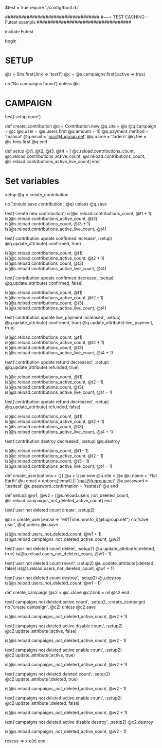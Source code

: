 $test = true
require './config/boot.rb'

###################################
#~~> TEST CACHING - Futest example
###################################

include Futest

begin
  # SETUP
  @s = Site.first(:link => 'test1')
  @c = @s.campaigns.first(:active => true)

  no('No campaigns found') unless @c

  # CAMPAIGN

  test('setup done')

  def create_contribution
    @q = Contribution.new
    @q.site = @s
    @q.campaign = @c
    @q.user = @s.users.first
    @q.amount = 10
    @q.payment_method = 'manual'
    @q.email = 'mail@fugroup.net'
    @q.name = 'fadern'
    @q.fee = @s.fees.first
    @q
  end

  def setup
    @t1, @t2, @t3, @t4 = [ @c.reload.contributions_count,
      @c.reload.contributions_active_count,
      @s.reload.contributions_count,
      @s.reload.contributions_active_live_count]
  end

  # Set variables
  setup
  @q = create_contribution

  no('should save contribution', @q) unless @q.save

  test('create new contribution')
  is(@c.reload.contributions_count, @t1 + 1)
  is(@c.reload.contributions_active_count, @t2)
  is(@s.reload.contributions_count, @t3 + 1)
  is(@s.reload.contributions_active_live_count, @t4)

  test('contribution update confirmed increase', :setup)
  @q.update_attribute(:confirmed, true)

  is(@c.reload.contributions_count, @t1)
  is(@c.reload.contributions_active_count, @t2 + 1)
  is(@s.reload.contributions_count, @t3)
  is(@s.reload.contributions_active_live_count, @t4)

  test('contribution update confirmed decrease', :setup)
  @q.update_attribute(:confirmed, false)

  is(@c.reload.contributions_count, @t1)
  is(@c.reload.contributions_active_count, @t2 - 1)
  is(@s.reload.contributions_count, @t3)
  is(@s.reload.contributions_active_live_count, @t4)

  test('contribution update live_payment increased', :setup)
  @q.update_attribute(:confirmed, true)
  @q.update_attribute(:live_payment, true)

  is(@c.reload.contributions_count, @t1)
  is(@c.reload.contributions_active_count, @t2 + 1)
  is(@s.reload.contributions_count, @t3)
  is(@s.reload.contributions_active_live_count, @t4 + 1)

  test('contribution update refund decreased', :setup)
  @q.update_attribute(:refunded, true)

  is(@c.reload.contributions_count, @t1)
  is(@c.reload.contributions_active_count, @t2 - 1)
  is(@s.reload.contributions_count, @t3)
  is(@s.reload.contributions_active_live_count, @t4 - 1)

  test('contribution update refund decreased', :setup)
  @q.update_attribute(:refunded, false)

  is(@c.reload.contributions_count, @t1)
  is(@c.reload.contributions_active_count, @t2 + 1)
  is(@s.reload.contributions_count, @t3)
  is(@s.reload.contributions_active_live_count, @t4 + 1)

  test('contribution destroy decreased', :setup)
  @q.destroy

  is(@c.reload.contributions_count, @t1 - 1)
  is(@c.reload.contributions_active_count, @t2 - 1)
  is(@s.reload.contributions_count, @t3 - 1)
  is(@s.reload.contributions_active_live_count, @t4 - 1)

  def create_user(options = {})
    @u = User.new
    @u.site = @s
    @u.name = 'Flat Earth'
    @u.email = options[:email] || 'mail@fugroup.net'
    @u.password = 'testtest'
    @u.password_confirmation = 'testtest'
    @u
  end

  def setup2
    @w1, @w2 = [@s.reload.users_not_deleted_count, @s.reload.campaigns_not_deleted_active_count]
  end

  test('user not deleted count create', :setup2)

  @u = create_user(:email => "e#{Time.now.to_i}@fugroup.net")
  no('save user', @u) unless @u.save

  is(@s.reload.users_not_deleted_count, @w1 + 1)
  is(@s.reload.campaigns_not_deleted_active_count, @w2)

  test('user not deleted count delete', :setup2)
  @u.update_attribute(:deleted, true)
  is(@s.reload.users_not_deleted_count, @w1 - 1)

  test('user not deleted count revert', :setup2)
  @u.update_attribute(:deleted, false)
  is(@s.reload.users_not_deleted_count, @w1 + 1)

  test('user not deleted count destroy', :setup2)
  @u.destroy
  is(@s.reload.users_not_deleted_count, @w1 - 1)

  def create_campaign
    @c2 = @c.clone
    @c2.link = nil
    @c2
  end

  test('campaigns not deleted active count', :setup2, :create_campaign)
  no('create campaign', @c2) unless @c2.save

  is(@s.reload.campaigns_not_deleted_active_count, @w2 + 1)

  test('campaigns not deleted active disable count', :setup2)
  @c2.update_attribute(:active, false)

  is(@s.reload.campaigns_not_deleted_active_count, @w2 - 1)

  test('campaigns not deleted active enable count', :setup2)
  @c2.update_attribute(:active, true)

  is(@s.reload.campaigns_not_deleted_active_count, @w2 + 1)

  test('campaigns not deleted deleted count', :setup2)
  @c2.update_attribute(:deleted, true)

  is(@s.reload.campaigns_not_deleted_active_count, @w2 - 1)

  test('campaigns not deleted active enable count', :setup2)
  @c2.update_attribute(:deleted, false)

  is(@s.reload.campaigns_not_deleted_active_count, @w2 + 1)

  test('campaigns not deleted active disable destroy', :setup2)
  @c2.destroy

  is(@s.reload.campaigns_not_deleted_active_count, @w2 - 1)

rescue => x
  e(x)
end
